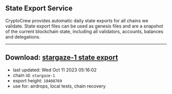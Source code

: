 ## State Export Service
CryptoCrew provides automatic daily state exports for all chains we validate. State export files can be used as genesis files and are a snapshot of the current blockchain state, including all validators, accounts, balances and delegations.

---
**Download: [stargaze-1 state export](https://dl.ccvalidators.com/SERVICE/stargaze/stargaze-1_export_10408769.json)**
---

- last updated: Wed Oct 11 2023 05:16:02
- chain id: `stargaze-1`
- export height: `10408769`
- use for: airdrops, local tests, chain recovery
